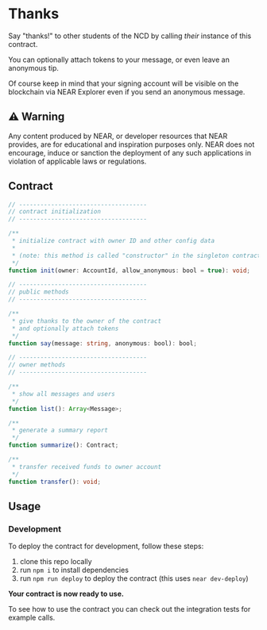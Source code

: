 # Thanks

Say "thanks!" to other students of the NCD by calling _their_ instance of this contract.

You can optionally attach tokens to your message, or even leave an anonymous tip.

Of course keep in mind that your signing account will be visible on the blockchain via NEAR Explorer even if you send an anonymous message.

## ⚠️ Warning

Any content produced by NEAR, or developer resources that NEAR provides, are for educational and inspiration purposes only. NEAR does not encourage, induce or sanction the deployment of any such applications in violation of applicable laws or regulations.

## Contract

```typescript
// ------------------------------------
// contract initialization
// ------------------------------------

/**
 * initialize contract with owner ID and other config data
 *
 * (note: this method is called "constructor" in the singleton contract code)
 */
function init(owner: AccountId, allow_anonymous: bool = true): void;

// ------------------------------------
// public methods
// ------------------------------------

/**
 * give thanks to the owner of the contract
 * and optionally attach tokens
 */
function say(message: string, anonymous: bool): bool;

// ------------------------------------
// owner methods
// ------------------------------------

/**
 * show all messages and users
 */
function list(): Array<Message>;

/**
 * generate a summary report
 */
function summarize(): Contract;

/**
 * transfer received funds to owner account
 */
function transfer(): void;
```

## Usage

### Development

To deploy the contract for development, follow these steps:

1. clone this repo locally
2. run `npm i` to install dependencies
3. run `npm run deploy` to deploy the contract (this uses `near dev-deploy`)

**Your contract is now ready to use.**

To see how to use the contract you can check out the integration tests for example calls.
